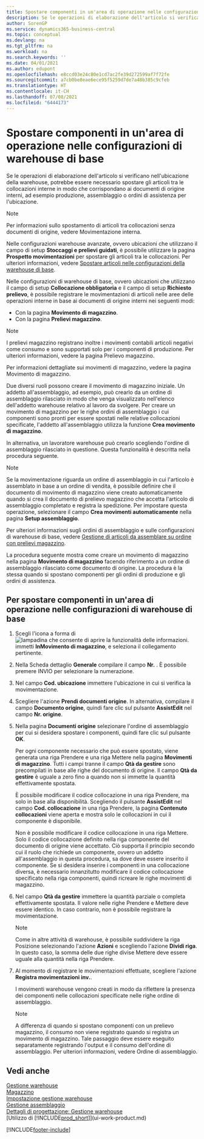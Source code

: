 ```yaml
---
title: Spostare componenti in un'area di operazione nelle configurazioni di warehouse di base
description: Se le operazioni di elaborazione dell'articolo si verificano nell'ubicazione della warehouse, potrebbe essere necessario spostare gli articoli tra le collocazioni interne in modo che corrispondano ai documenti di origine interni.
author: SorenGP
ms.service: dynamics365-business-central
ms.topic: conceptual
ms.devlang: na
ms.tgt_pltfrm: na
ms.workload: na
ms.search.keywords: ''
ms.date: 04/01/2021
ms.author: edupont
ms.openlocfilehash: e8ccd03e24c80e1cd7ac2fe39d272599af7f72fe
ms.sourcegitcommit: a7cb0be8eae6ece95f5259d7de7a48b385c9cfeb
ms.translationtype: HT
ms.contentlocale: it-CH
ms.lasthandoff: 07/08/2021
ms.locfileid: "6444173"
---
```

# <a name="move-components-to-an-operation-area-in-basic-warehouse-configurations"></a>Spostare componenti in un'area di operazione nelle configurazioni di warehouse di base
Se le operazioni di elaborazione dell'articolo si verificano nell'ubicazione della warehouse, potrebbe essere necessario spostare gli articoli tra le collocazioni interne in modo che corrispondano ai documenti di origine interni, ad esempio produzione, assemblaggio o ordini di assistenza per l'ubicazione.  

> [!NOTE]  
>  Per informazioni sullo spostamento di articoli tra collocazioni senza documenti di origine, vedere Movimentazione interna.  

Nelle configurazioni warehouse avanzate, ovvero ubicazioni che utilizzano il campo di setup **Stoccaggi e prelievi guidati**, è possibile utilizzare la pagina **Prospetto movimentazioni** per spostare gli articoli tra le collocazioni. Per ulteriori informazioni, vedere [Spostare articoli nelle configurazioni della warehouse di base](warehouse-how-to-move-items-in-advanced-warehousing.md).  

Nelle configurazioni di warehouse di base, ovvero ubicazioni che utilizzano il campo di setup **Collocazione obbligatoria** e il campo di setup **Richiesto prelievo**, è possibile registrare le movimentazioni di articoli nelle aree delle operazioni interne in base ai documenti di origine interni nei seguenti modi:  

-   Con la pagina **Movimento di magazzino**.  
-   Con la pagina **Prelievi magazzino**.  

> [!NOTE]  
>  I prelievi magazzino registrano inoltre i movimenti contabili articoli negativi come consumo e sono supportati solo per i componenti di produzione. Per ulteriori informazioni, vedere la pagina Prelievo magazzino.  

Per informazioni dettagliate sui movimenti di magazzino, vedere la pagina Movimento di magazzino.  

Due diversi ruoli possono creare il movimento di magazzino iniziale. Un addetto all'assemblaggio, ad esempio, può crearlo da un ordine di assemblaggio rilasciato in modo che venga visualizzato nell'elenco dell'addetto warehouse relativo al lavoro da svolgere. Per creare un movimento di magazzino per le righe ordini di assemblaggio i cui componenti sono pronti per essere spostati nelle relative collocazioni specificate, l'addetto all'assemblaggio utilizza la funzione **Crea movimento di magazzino**.  

In alternativa, un lavoratore warehouse può crearlo scegliendo l'ordine di assemblaggio rilasciato in questione. Questa funzionalità è descritta nella procedura seguente.  

> [!NOTE]  
>  Se la movimentazione riguarda un ordine di assemblaggio in cui l'articolo è assemblato in base a un ordine di vendita, è possibile definire che il documento di movimento di magazzino viene creato automaticamente quando si crea il documento di prelievo magazzino che accetta l'articolo di assemblaggio completato e registra la spedizione. Per impostare questa operazione, selezionare il campo **Crea movimenti automaticamente** nella pagina **Setup assemblaggio**.  
>   
>  Per ulteriori informazioni sugli ordini di assemblaggio e sulle configurazioni di warehouse di base, vedere [Gestione di articoli da assemblare su ordine con prelievi magazzino](warehouse-how-to-pick-for-production.md#handling-assemble-to-order-items-with-inventory-picks).  

La procedura seguente mostra come creare un movimento di magazzino nella pagina **Movimento di magazzino** facendo riferimento a un ordine di assemblaggio rilasciato come documento di origine. La procedura è la stessa quando si spostano componenti per gli ordini di produzione e gli ordini di assistenza.  

## <a name="to-move-components-to-an-operation-area-in-basic-warehouse-configurations"></a>Per spostare componenti in un'area di operazione nelle configurazioni di warehouse di base  
1.  Scegli l'icona a forma di ![lampadina che consente di aprire la funzionalità delle informazioni.](media/ui-search/search_small.png "Informazioni sull'operazione che si desidera eseguire") immetti **InMovimento di magazzino**, e seleziona il collegamento pertinente.  
2.  Nella Scheda dettaglio **Generale** compilare il campo **Nr.** . È possibile premere INVIO per selezionare la numerazione.  
3.  Nel campo **Cod. ubicazione** immettere l'ubicazione in cui si verifica la movimentazione.  
4.  Scegliere l'azione **Prendi documenti origine**. In alternativa, compilare il campo **Documento origine**, quindi fare clic sul pulsante **AssistEdit** nel campo **Nr. origine**.  
5.  Nella pagina **Documenti origine** selezionare l'ordine di assemblaggio per cui si desidera spostare i componenti, quindi fare clic sul pulsante **OK**.  

    Per ogni componente necessario che può essere spostato, viene generata una riga Prendere e una riga Mettere nella pagina **Movimenti di magazzino**. Tutti i campi tranne il campo **Qtà da gestire** sono precompilati in base alle righe del documento di origine. Il campo **Qtà da gestire** è uguale a zero fino a quando non si immette la quantità effettivamente spostata.  

    È possibile modificare il codice collocazione in una riga Prendere, ma solo in base alla disponibilità. Scegliendo il pulsante **AssistEdit** nel campo **Cod. collocazione** in una riga Prendere, la pagina **Contenuto collocazioni** viene aperta e mostra solo le collocazioni in cui il componente è disponibile.  

    Non è possibile modificare il codice collocazione in una riga Mettere. Solo il codice collocazione definito nella riga componente del documento di origine viene accettato. Ciò supporta il principio secondo cui il ruolo che richiede un componente, ovvero un addetto all'assemblaggio in questa procedura, sa dove deve essere inserito il componente. Se si desidera inserire i componenti in una collocazione diversa, è necessario innanzitutto modificare il codice collocazione specificato nella riga componenti, quindi ricreare le righe movimenti di magazzino.  
6.  Nel campo **Qtà da gestire** immettere la quantità parziale o completa effettivamente spostata. Il valore nelle righe Prendere e Mettere deve essere identico. In caso contrario, non è possibile registrare la movimentazione.  

    > [!NOTE]  
    >  Come in altre attività di warehouse, è possibile suddividere la riga Posizione selezionando l'azione **Azioni** e scegliendo l'azione **Dividi riga**. In questo caso, la somma delle due righe divise Mettere deve essere uguale alla quantità nella riga Prendere.  

7.  Al momento di registrare le movimentazioni effettuate, scegliere l'azione **Registra movimentazioni inv.**.  

    I movimenti warehouse vengono creati in modo da riflettere la presenza dei componenti nelle collocazioni specificate nelle righe ordine di assemblaggio.  

    > [!NOTE]  
    >  A differenza di quando si spostano componenti con un prelievo magazzino, il consumo non viene registrato quando si registra un movimento di magazzino. Tale passaggio deve essere eseguito separatamente registrando l'output e il consumo dell'ordine di assemblaggio. Per ulteriori informazioni, vedere Ordine di assemblaggio.  

## <a name="see-also"></a>Vedi anche  
[Gestione warehouse](warehouse-manage-warehouse.md)  
[Magazzino](inventory-manage-inventory.md)  
[Impostazione gestione warehouse](warehouse-setup-warehouse.md)     
[Gestione assemblaggio](assembly-assemble-items.md)    
[Dettagli di progettazione: Gestione warehouse](design-details-warehouse-management.md)  
[Utilizzo di [!INCLUDE[prod_short](includes/prod_short.md)]](ui-work-product.md)


[!INCLUDE[footer-include](includes/footer-banner.md)]